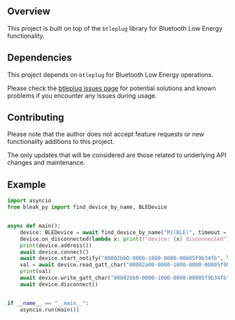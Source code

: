 ## Overview

This project is built on top of the `btleplug` library for Bluetooth Low Energy functionality.

## Dependencies

This project depends on `btleplug` for Bluetooth Low Energy operations. 

Please check the [btleplug issues page](https://github.com/deviceplug/btleplug/issues) 
for potential solutions and known problems if you encounter any issues during usage.

## Contributing

Please note that the author does not accept feature requests or new functionality additions to this project. 

The only updates that will be considered are those related to underlying API changes and maintenance.

## Example

```python
import asyncio
from bleak_py import find_device_by_name, BLEDevice


async def main():
    device: BLEDevice = await find_device_by_name("M1(BLE)", timeout = 10)
    device.on_disconnected(lambda x: print(f"device: {x} disconnected"))
    print(device.address())
    await device.connect()
    await device.start_notify("00002bb0-0000-1000-8000-00805f9b34fb", lambda data: print(f"Received: {data}"))
    val = await device.read_gatt_char("00002a00-0000-1000-8000-00805f9b34fb")
    print(val)
    await device.write_gatt_char("00002bb0-0000-1000-8000-00805f9b34fb", [1, 2, 3, 4])
    await device.disconnect()


if __name__ == "__main__":
    asyncio.run(main())
```
